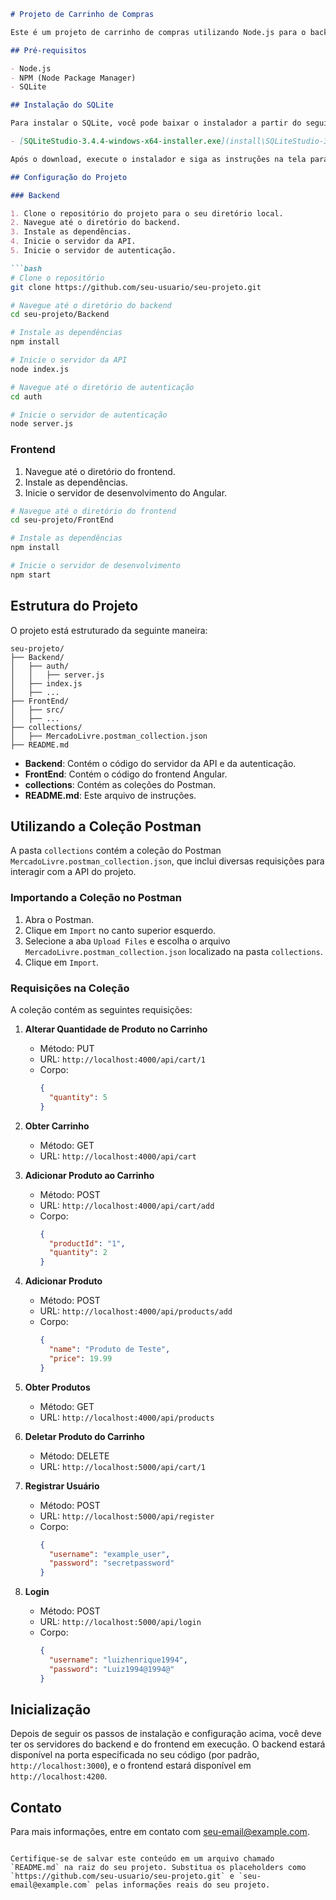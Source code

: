 ```markdown
# Projeto de Carrinho de Compras

Este é um projeto de carrinho de compras utilizando Node.js para o backend, Angular para o frontend, e SQLite como banco de dados. Este guia irá levá-lo através dos passos de instalação e inicialização do projeto.

## Pré-requisitos

- Node.js
- NPM (Node Package Manager)
- SQLite

## Instalação do SQLite

Para instalar o SQLite, você pode baixar o instalador a partir do seguinte link:

- [SQLiteStudio-3.4.4-windows-x64-installer.exe](install\SQLiteStudio-3.4.4-windows-x64-installer.exe)

Após o download, execute o instalador e siga as instruções na tela para completar a instalação.

## Configuração do Projeto

### Backend

1. Clone o repositório do projeto para o seu diretório local.
2. Navegue até o diretório do backend.
3. Instale as dependências.
4. Inicie o servidor da API.
5. Inicie o servidor de autenticação.

```bash
# Clone o repositório
git clone https://github.com/seu-usuario/seu-projeto.git

# Navegue até o diretório do backend
cd seu-projeto/Backend

# Instale as dependências
npm install

# Inicie o servidor da API
node index.js

# Navegue até o diretório de autenticação
cd auth

# Inicie o servidor de autenticação
node server.js
```

### Frontend

1. Navegue até o diretório do frontend.
2. Instale as dependências.
3. Inicie o servidor de desenvolvimento do Angular.

```bash
# Navegue até o diretório do frontend
cd seu-projeto/FrontEnd

# Instale as dependências
npm install

# Inicie o servidor de desenvolvimento
npm start
```

## Estrutura do Projeto

O projeto está estruturado da seguinte maneira:

```
seu-projeto/
├── Backend/
│   ├── auth/
│   │   ├── server.js
│   ├── index.js
│   ├── ...
├── FrontEnd/
│   ├── src/
│   ├── ...
├── collections/
│   ├── MercadoLivre.postman_collection.json
├── README.md
```

- **Backend**: Contém o código do servidor da API e da autenticação.
- **FrontEnd**: Contém o código do frontend Angular.
- **collections**: Contém as coleções do Postman.
- **README.md**: Este arquivo de instruções.

## Utilizando a Coleção Postman

A pasta `collections` contém a coleção do Postman `MercadoLivre.postman_collection.json`, que inclui diversas requisições para interagir com a API do projeto. 

### Importando a Coleção no Postman

1. Abra o Postman.
2. Clique em `Import` no canto superior esquerdo.
3. Selecione a aba `Upload Files` e escolha o arquivo `MercadoLivre.postman_collection.json` localizado na pasta `collections`.
4. Clique em `Import`.

### Requisições na Coleção

A coleção contém as seguintes requisições:

1. **Alterar Quantidade de Produto no Carrinho**
   - Método: PUT
   - URL: `http://localhost:4000/api/cart/1`
   - Corpo: 
     ```json
     {
       "quantity": 5
     }
     ```

2. **Obter Carrinho**
   - Método: GET
   - URL: `http://localhost:4000/api/cart`

3. **Adicionar Produto ao Carrinho**
   - Método: POST
   - URL: `http://localhost:4000/api/cart/add`
   - Corpo:
     ```json
     {
       "productId": "1",
       "quantity": 2
     }
     ```

4. **Adicionar Produto**
   - Método: POST
   - URL: `http://localhost:4000/api/products/add`
   - Corpo:
     ```json
     {
       "name": "Produto de Teste",
       "price": 19.99
     }
     ```

5. **Obter Produtos**
   - Método: GET
   - URL: `http://localhost:4000/api/products`

6. **Deletar Produto do Carrinho**
   - Método: DELETE
   - URL: `http://localhost:5000/api/cart/1`

7. **Registrar Usuário**
   - Método: POST
   - URL: `http://localhost:5000/api/register`
   - Corpo:
     ```json
     {
       "username": "example_user",
       "password": "secretpassword"
     }
     ```

8. **Login**
   - Método: POST
   - URL: `http://localhost:5000/api/login`
   - Corpo:
     ```json
     {
       "username": "luizhenrique1994",
       "password": "Luiz1994@1994@"
     }
     ```

## Inicialização

Depois de seguir os passos de instalação e configuração acima, você deve ter os servidores do backend e do frontend em execução. O backend estará disponível na porta especificada no seu código (por padrão, `http://localhost:3000`), e o frontend estará disponível em `http://localhost:4200`.

## Contato

Para mais informações, entre em contato com [seu-email@example.com](mailto:seu-email@example.com).
```

Certifique-se de salvar este conteúdo em um arquivo chamado `README.md` na raiz do seu projeto. Substitua os placeholders como `https://github.com/seu-usuario/seu-projeto.git` e `seu-email@example.com` pelas informações reais do seu projeto.